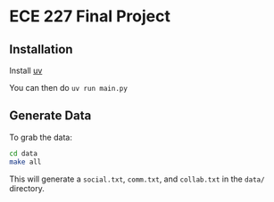 # ECE 227 Final Project

## Installation

Install [uv](https://github.com/astral-sh/uv)

You can then do `uv run main.py`

## Generate Data

To grab the data:
```bash
cd data
make all
```

This will generate a `social.txt`, `comm.txt`, and `collab.txt` in the `data/` directory.